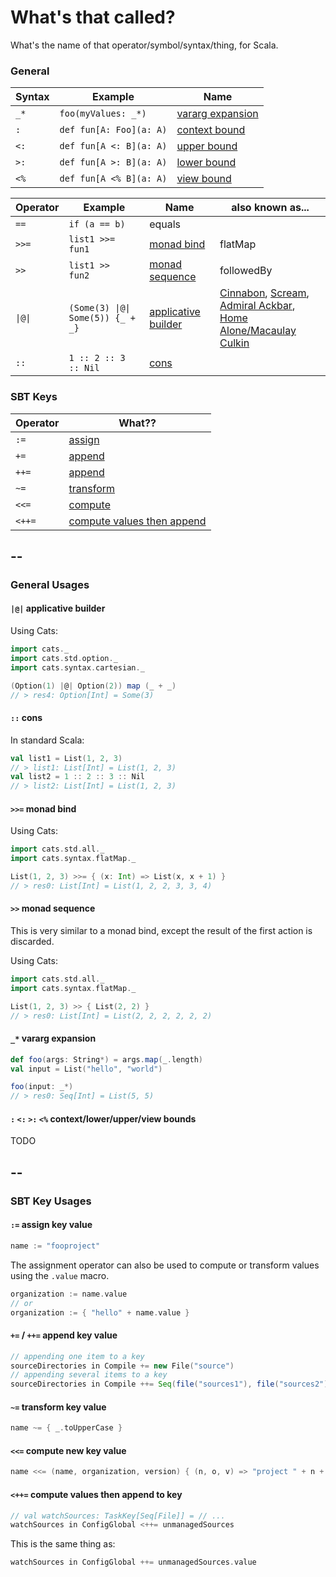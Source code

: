 # What's that called?

What's the name of that operator/symbol/syntax/thing, for Scala.


### General

| Syntax     | Example                 | Name
|------------|-------------------------|------------
| `_*`       | `foo(myValues: _*)`     | [vararg expansion](#vararg-expansion)       |
| `:`        | `def fun[A: Foo](a: A)` | [context bound](#scala-bounds)              |
| `<:`       | `def fun[A <: B](a: A)` | [upper bound](#scala-bounds)                |
| `>:`       | `def fun[A >: B](a: A)` | [lower bound](#scala-bounds)                |
| `<%`       | `def fun[A <% B](a: A)` | [view bound](#scala-bounds)                 |

| Operator       | Example                         | Name                                        | also known as...
|----------------|---------------------------------|---------------------------------------------|---
| `==`           | `if (a == b)`                   | equals                                      |               
| `>>=`          | `list1 >>= fun1`                | [monad bind](#monad-bind)                   | flatMap
| `>>`           | `list1 >>  fun2`                | [monad sequence](#monad-sequence)           | followedBy
| `\|@\|`          | `(Some(3) \|@\| Some(5)) {_ + _}` | [applicative builder](#applicative-builder) | [Cinnabon][cinnabon], [Scream][scream], [Admiral Ackbar][admiral-ackbar],<br/>[Home Alone/Macaulay Culkin][home-alone]
| `::`           | `1 :: 2 :: 3 :: Nil`            | [cons](#cons)                               |

[cinnabon]: https://en.wikipedia.org/wiki/Cinnabon
[scream]: https://en.wikipedia.org/wiki/The_Scream
[home-alone]: https://en.wikipedia.org/wiki/Home_Alone
[admiral-ackbar]: https://en.wikipedia.org/wiki/Admiral_Ackbar



### SBT Keys

| Operator | What??  
|----------|-------------------------
| `:=`     | [assign](#sbt-key-assign)
| `+=`     | [append](#sbt-key-appends)
| `++=`    | [append](#sbt-key-appends)
| `~=`     | [transform](#sbt-key-transform)
| `<<=`    | [compute](#sbt-key-compute)
| `<++=`   | [compute values then append](#sbt-key-compute-then-append)

--
--

### General Usages

#### <a id="applicative-builder"/> `|@|` applicative builder

Using Cats:
```scala
import cats._
import cats.std.option._
import cats.syntax.cartesian._

(Option(1) |@| Option(2)) map (_ + _)
// > res4: Option[Int] = Some(3)
```

#### <a id="cons"/> `::` cons

In standard Scala:
```scala
val list1 = List(1, 2, 3)
// > list1: List[Int] = List(1, 2, 3)
val list2 = 1 :: 2 :: 3 :: Nil
// > list2: List[Int] = List(1, 2, 3)
```

#### <a id="monad-bind"/> `>>=` monad bind

Using Cats:
```scala
import cats.std.all._
import cats.syntax.flatMap._

List(1, 2, 3) >>= { (x: Int) => List(x, x + 1) }
// > res0: List[Int] = List(1, 2, 2, 3, 3, 4)
```

#### <a id="monad-sequence"/> `>>` monad sequence

This is very similar to a monad bind, except the result of the
first action is discarded.

Using Cats:
```scala
import cats.std.all._
import cats.syntax.flatMap._

List(1, 2, 3) >> { List(2, 2) }
// > res0: List[Int] = List(2, 2, 2, 2, 2, 2)
```

#### <a id="vararg-expansion"/> `_*` vararg expansion

```scala
def foo(args: String*) = args.map(_.length)
val input = List("hello", "world")

foo(input: _*)
// > res0: Seq[Int] = List(5, 5)
```

#### <a id="scala-bounds"/> `:` `<:` `>:` `<%` context/lower/upper/view bounds

TODO

--
--

### SBT Key Usages

#### <a id="sbt-key-assign"/> `:=` assign key value

```scala
name := "fooproject"
```

The assignment operator can also be used to compute or transform values using the `.value` macro.

```scala
organization := name.value
// or
organization := { "hello" + name.value }
```

#### <a id="sbt-key-appends"/> `+=` / `++=` append key value

```scala
// appending one item to a key
sourceDirectories in Compile += new File("source")
// appending several items to a key
sourceDirectories in Compile ++= Seq(file("sources1"), file("sources2"))
```
#### <a id="sbt-key-transform"/> `~=` transform key value

```scala
name ~= { _.toUpperCase }
```

#### <a id="sbt-key-compute"/> `<<=` compute new key value

```scala
name <<= (name, organization, version) { (n, o, v) => "project " + n + " from " + o + " version " + v }
```

#### <a id="sbt-key-compute-then-append"/> `<++=` compute values then append to key

```scala
// val watchSources: TaskKey[Seq[File]] = // ...
watchSources in ConfigGlobal <++= unmanagedSources
```
This is the same thing as:
```scala
watchSources in ConfigGlobal ++= unmanagedSources.value
```
